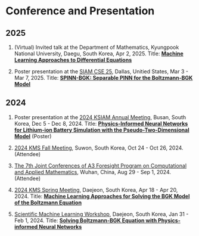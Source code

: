 # Conference and Presentation

## 2025
1. (Virtual) Invited talk at the Department of Mathematics, Kyungpook National University, Daegu, South Korea, Apr 2, 2025. Title: [**Machine Learning Approaches to Differential Equations**](https://drive.google.com/file/d/1riRAneXs_t8N-z8bTSU_9CqINLXPFPlm/view?usp=sharing)

1. Poster presentation at the [SIAM CSE 25](https://www.siam.org/conferences-events/siam-conferences/cse25/), Dallas, Unitied States, Mar 3 - Mar 7, 2025. Title: [**SPINN-BGK: Separable PINN for the Boltzmann-BGK Model**](https://drive.google.com/file/d/1QqZ8OWRKNaZntNs9q5zFdFrzV02j7SXc/view?usp=sharing)

## 2024
1. Poster presentation at the [2024 KSIAM Annual Meeting](https://ksiam.org/Conference/ConferenceView.asp?AC=0&CODE=CC20240701&CpPage=#CONF), Busan, South Korea, Dec 5 - Dec 8, 2024. Title: [**Physics-Informed Neural Networks for Lithium-ion Battery Simulation with the Pseudo-Two-Dimensional Model**](https://drive.google.com/file/d/1bBKrRTekZUlEkF0L_mvEesNyNjw33uta/view?usp=share_link) (Poster)

2. [2024 KMS Fall Meeting](https://www.kms.or.kr/conference/2024_fall/), Suwon, South Korea, Oct 24 - Oct 26, 2024. (Attendee)

3. [The 7th Joint Conferences of A3 Foresight Program on Computational and Applied Mathematics](https://tmcc.whu.edu.cn/info/1991/14431.htm), Wuhan, China, Aug 29 - Sep 1, 2024. (Attendee)

4. [2024 KMS Spring Meeting](https://www.kms.or.kr/conference/2024_spring/program/session.html?period=87&session_detail=367), Daejeon, South Korea, Apr 18 - Apr 20, 2024. Title: [**Machine Learning Approaches for Solving the BGK Model of the Boltzmann Equation**](https://drive.google.com/file/d/1KhdPqKORzjeSUyDRxi8DdfCqFGX1LHtT/view?usp=sharing)

5. [Scientific Machine Learning Workshop](https://ksme.or.kr/Conference/ConferenceView.asp?top_param=1&sub_param=6&AC=5&CODE=C520231201&B_CATE=), Daejeon, South Korea, Jan 31 - Feb 1, 2024. Title: [**Solving Boltzmann-BGK Equation with Physics-informed Neural Networks**](https://drive.google.com/file/d/1C_t0M5giwa4QpENIBPFAAXloDk6ZZgko/view?usp=sharing)
